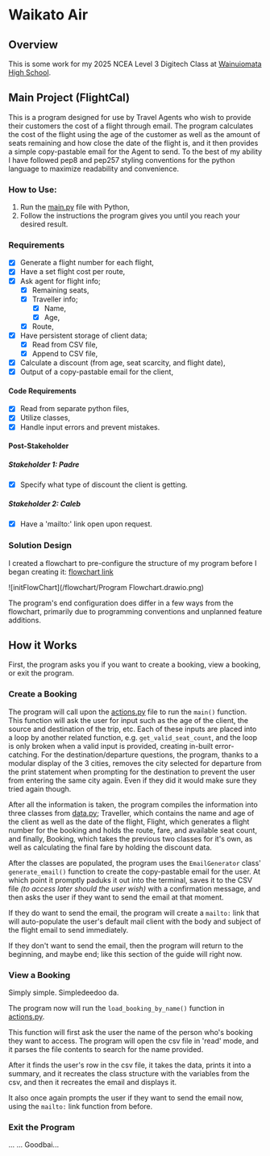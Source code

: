 # Waikato Air

## Overview

This is some work for my 2025 NCEA Level 3 Digitech Class at [Wainuiomata High School](https://wainuiomatahigh.school.nz/).

## Main Project (FlightCal)

This is a program designed for use by Travel Agents who wish to provide their customers the cost of a flight through email. The program calculates the cost of the flight using the age of the customer as well as the amount of seats remaining and how close the date of the flight is, and it then provides a simple copy-pastable email for the Agent to send.
To the best of my ability I have followed pep8 and pep257 styling conventions for the python language to maximize readability and convenience.

### How to Use:

1. Run the [main.py](main.py) file with Python,
2. Follow the instructions the program gives you until you reach your desired result.

### Requirements

- [x] Generate a flight number for each flight,
- [x] Have a set flight cost per route,
- [x] Ask agent for flight info;
    - [x] Remaining seats,
    - [x] Traveller info;
        - [x] Name,
        - [x] Age,
    - [x] Route,
- [x] Have persistent storage of client data;
    - [x] Read from CSV file,
    - [x] Append to CSV file,
- [x] Calculate a discount (from age, seat scarcity, and flight date),
- [x] Output of a copy-pastable email for the client,

#### Code Requirements

- [x] Read from separate python files,
- [x] Utilize classes,
- [x] Handle input errors and prevent mistakes.

#### Post-Stakeholder

##### Stakeholder 1: Padre
- [x] Specify what type of discount the client is getting.

##### Stakeholder 2: Caleb
- [x] Have a 'mailto:' link open upon request.

### Solution Design

I created a flowchart to pre-configure the structure of my program before I began creating it: [flowchart link](https://viewer.diagrams.net/?tags=%7B%7D&lightbox=1&highlight=0000FF&edit=_blank&layers=1&nav=1&title=Program%20Flowchart.drawio&dark=auto#R%3Cmxfile%3E%3Cdiagram%20name%3D%22Page-1%22%20id%3D%22WkENpaIAz4KM4MTKUci-%22%3E7R1bc5u4%2Btd4zu6DPUggLo9J3HY729ukZ9vdpzPExjYttlzASby%2F%2FkiAMEjYKDYgudM%2BNCAQhu9%2B06eRebd%2BfhP729V7PA%2BiETTmzyNzOoIQmtAhf%2BjIPh8BruvmI8s4nBdjh4HP4b9BMWgUo7twHiS1G1OMozTc1gdneLMJZmltzI9j%2FFS%2FbYGj%2Bq9u%2FWUgDHye%2BZE4%2BjWcp6t81EXGYfyPIFyu2C8Do7iy9tnNxUCy8uf4qTJkvhqZdzHGaX60fr4LIgo9Bpd83usjV8sXi4NNKjPB%2BmF881%2FZyy%2F4%2FR8W%2BPYl%2FGC44%2BIpj360Kz74LgrpA6ExDVI%2FjJLi5dM9gwj5ji09nO2jcDMPYnNk3j6twjT4vPVn9MITIQUytkrXETkD5PAB78id83cP5YA%2F%2B76M6ejHXUoeExTjSY5%2FgMix%2BH3sZYM4DZ4rQ8X3vgnwOkjjPbmluDr2GBkV5OeZxfnTAZclxlYVPLrFmF%2BQz7J89gHC5KAA8gsADgWAv46yn%2F05AI4Q0gzgtikANJgTFi9OcZyu8BJv%2FOjVYfQ2zuFHrhvk7HDPO4y3BeS%2BBWm6L%2BSVv0txHQHBc5j%2BXTn%2Bhz5qgoqz6XPx5OxkXzn5FMQh%2Be4gZmMbAoO%2FqyeVJ9HTw6OyM%2Faso7hM8C6eBSfgVYAr9eNlkJ64D9n5jRSYJ0kjDiI%2FDR%2Fr8rR7NDvaoPkokqFTUsD14NnWC8%2BmID9vMf4ebpY%2FiQCFhm4ayxIg%2FsFfB0eBTD7fj6IgwsvYXxOgbCuUXrtWYYE2bCzC54DZhqAr0wDWAW1bDYCGDYC2%2BwI0w7QGImwCW1RVKa6KO0uJ1Zu8QpLyinkc3cmrbOpNHPv7yg1bHG7SpPLkT3SgQl%2B2w9FXoTBfS0%2Fg7Xl%2BgolOTiAH%2BUsfKLL8%2BvOJFAnS4GZ5%2FcLANXQTBo4A509xSCAC7Silamfrb2ogt3%2FsqCN5O8MRJkC8oQS%2BfPB%2FI%2B9HXsDg%2FvyewY14w5t0vPDXYbTPp6zxBic55MvruYajV43tcz5OwJqOfeK3bPILCeHKtHKJIm28xvNi3gYXWDy8Jjla5n8RHz1ABEp0NPOMyzMGNZTBjYxM6TFFCaKAQgTYbfeC8l5GLWc9Bh4ek2OnvHK4kOOlvJCzAz2tMwQZqbCEcP1T9VKVLeidGUjpeMYadARkpwf2OIxV3jjnCRmYlJdKcBwYB1HWOdxZgZ%2BxP4y7leGckZqnFAxVXrQr1whjlePLyu%2FzyMpOS4ydxqD5C4McBiF123XEYDZYlwTFfYLIyAUjEba5bGTy5co1E%2BTMVEe5ZoK2SjOVmaJSARVmpYKhnGpP1khFWjnVnmjUPRJP2n%2BgItD4HPjpcaf6WhjJdB3NGAlYShlp4qCRTNTqpL8HemMlFrlv5SVgasVL7L0rzPQxDpfh5uo5yOKcJFDGqtSxEFLLQmdxkDMUB7F86bVxkJiUnAZJGm7Ib%2BPrZyPo1FNkOrARFCD%2BJtgEsZ9S%2FV8mKD%2Fs1g%2FUleEQUOenFoh2AUEbchA0kHIIuleoy4eyioFsrkmT0C20HI6%2BzJZQbElYZ89wnAGCt5ZidQn11peyZNq993YenZpGnU5dt4XoLC5jwE3oh%2BiAmLKdUu27pklUaNzjXSomEAbXKaZJk%2FN1HnaUaxW1oZbzzFsXSfPr2JqY5c18ScQQjNw1H1%2BGbaUlLJx0BnLoBtKoBj0gWjrcphWey4JQDbhaEs0V61Amy98xmh1JNOvlxpafpzxOLo1kYEmjuR%2FJbUliGuiFaXh9glstR8sW83SO5%2FMMbYcrzXHavDuX9%2B7MAQxtqLTS%2Bdx8woucu64NRXidBsSvYFO7c66gUPAypIqVdXd4TSGQeaC09ML4L059%2BqAiI2v8luwe0tif0bj47wJNDO5DI4uTespTrFAso7vzo9kuyiPb0zCZESCl6kFnunXQqS9AhJ5KIfOidTNHYw%2FDG7BQma9ynmXjcWTntBg23P0uaLkfsCKH5gn9GELmVRZWDBTlNqUXeGmlHk21qYuaOJJeHDGUzSONU0sTqePw6TIXtcgdfnHEEOkyU2n4%2FdwFObrJEU8PmrOtl9IcP4M59ccX5EDn1ISeiFSpM3imnaYbjQJNAk02X0fAlnoeJ1J%2BhtlmkkGATs7oiUw1ciec66VTQxM6dXk6BW3ClJ8B24oVTF5gwyGqFSzFSVita7Ll7UzNmgaIJShvAkprbzcLTP4sYrwmf%2F5KdKhu5HMHGtShME6swE%2BAEyvDXUTB8w1tvJTR3bw4nM4iP0nCWR1cHGyLzwM5ybK6WzSB1inQttJYBWyoAWps7GUis0HCAUEmcvjI%2BauYd1JY8pX2AHGPyjlQeFRnUhAKCP96w5bYheXiOnR772%2FmGe8QQ2Vs0tcu5qBpZUVeeHQ5nvraYdBUO2yjIblLlE4EssWiEQpHumSbjFSL4A%2FgnYePDLr3wSIgsKHLS404L6sz5mGWHfAzICxwTAGYLyQ3COqoLC9yCgnNKUwqSKs8WD3agOC9NQnFJvbuD21iY5QehGLnwaR23S0bmh5IrkIgVmZ6Hht6sWwFtszj%2BpavtkA7hzZwfkM97LUtcnE4DaY%2BFWipiZMMUm8zfP3CMcOFW61e9lVpYdOXO6D8D7V5k8hApyb01CxHbQngAJWeR0myvdRPtniX6RFNfEn23hXR%2FTlrfwONT3HRFOSotQTapbEfz5jjcxLAL1m4y8Veyua6ymwnpLhUTWfGYIhoZ4zOpfplOBWDBDfJ9zKsYnxd%2BZRJ0lVA3%2Bmrn4nnlIZfpvgEywzkYFh2XT%2BYTTwyqMGClFYxgIs5pL8wJCP89iIbTapsTMerERdqySTyTUBfej8w21KVfMM7fkZP9pBY4%2FgO086th6bjfuo3kv07%2FyGIOE2ZN6CbzsjUzM%2Bh7B7O%2FOimuLAO5%2FOcK4Ik%2FDfrZpOTXoEw8nB0S0MpTcR4kicFwVI2oC9%2BZVTt8d4ocIyJZbLeukzmjDpxmG3PrD22rBdmz8CLRRL04teyoIx6mXVe2VWPWl1WZjmdp07OlFmch2W1tiPlJoxbl8CbJyf0I4KchuYiYbKNMuBcixhibNaJGGLSgTkHlwmhPY%2Fc%2FoWOq3Y5RFXoaNeQTlrsuP2UabXntizTmyDoWQA4tuUYyLXrj%2Bw5EuuJXst7f0M3hbkeccAY4HJxYEyA69SNEtSJUcLEChMPXLi9P%2BHAGKAartlG4clwzQqvH3bJQH4n4tMRVlM7KKMhIdnflimK28Q4Z4VnBmtEb0uKVLvzauvL4glizukuDvKFUK%2FWfhiJjDBwEIazBz3lOSNbVA73gT%2BncjV5JP8vwkiD1jXQ4315pBpuSvMeHW7Go74jgmyGT5NIF1%2BO7CG3Sk0SE9oKnoFrn5rQj9doQ20IesBNxLpeG6mKlC%2BTZWKZzyFg0Kw3r6xYg1O7wFCvd5UuFjivCLvOWk5%2FLr0tbX%2B6WugEfslwS1gQXHS74w2hDURLOk9j5HGCPKl59%2FmLLhYix%2BBlgbk6%2FnYFAM6yWEsyyQzrI%2FJ0jme7dQaGF2%2Ff1z0UnaaN%2BZqg2Jub7mi0JPq8uGePUtKR3t9SkyVVfFfwIerTHLHyXH8%2BFCAl6%2B72x4jaVGpIM%2BLYmBiGWedGk3g5gzoEjPXac6J6uQSOUvP0vCXXQyWcHFnr1OncOr0Ip0w46OBy6FaRKI3T7nXpZXwq2ul5RSLRWjPaTy1Xdv%2BhrdTCzQLH62KHEfJ%2BP3ZhTDCr2nQXgrvKY7vur5r2Vpl2dQpN9MfK3PdPsdk3ZzKqZyKNOgsNF08%2Bn7Fc2cbQbj9byDQU0NYpCrpoUlawuNC0h11P6IpB6luMv4ebLCoVpH4YHd%2FBcbaPQkJYsXmGP%2Ffgz74vM8L8uEsjuqNHPp4U%2FIu6UoP8EhargYWNIZ0%2BV3GRxNX1%2FJb29ly96iZcsYfsIQEU5g1ERtD215RX8v%2FJyH2wPOygpkd5Ba8FIVKtBj2oDw%2FpVjDOCjLb%2B%2Bt13rvsMnYR10fmTtcuXwYWLkblIrCnyiKwOFjjxyBjqXn4GM53WVeKGTNDs84VTytM0ylZVmWinp9szjcbK0%2BseNpEInVzzRiXtLOTJpU0fAeFcVtfP36C1dY50Dx1fz8JB0%2BbveOvlz716svM3rsi7t%2FOydeHi33meszCpGnT3kFrrPnFjuOG3kHukL6DJ%2BbdpkEUZLYi03GvdagcEFSccg0HDI32RNROiEjvq2ToFYD0xIXBJUO8rdqDLCypmi%2F4Jo0a8IXiTYG05gvZXTmAodemQJ4Ye9BwAQLPDFD5duze1S8J7bE0ypOOLGiyH7ttcYErD3EU0oerIsYxrqA2irfXoGwtd2%2B2bhmVVx%2BTuK7qKGmlxShVE50FDH1Wf2lXHlUa3hKmiF6OPjA0CtbrZmDKo7V7nXohVsVQhGSNVC1qr9wE5XeUajJBrWEdMsW70OnNL7KRCu2UW8M2rT9VqRRvQQLlqwHLfRT0Nygu4Qj5GIVuLNEUpJiF%2BfYDTZ1zlAcoTA1oWm0Zrda6QTY%2BAdj%2B7b1X%2ByGbeoSHf1w5qX1WC6uXp4S5jK1ZX%2BzaPqG1hx%2BfKeMm9BNpYXuHaSDfr5kX9KqaA0BcfPFPIBah6tNFrSTDbroqOka9T0khqs6VRP13SitpreoKxlSJ7%2FGuYbehZEcumq9ldwwaMuFvc96g2bBWu6%2BE%2Fx592e%2Bjj3%2B%2B%2BQv%2F%2BfUthKv%2F%2BW%2FHGkXEpDe%2FHCwkxrS4gp0gztTDXNMJq20nYX4CatPDyLpwgjlENVeJuYrE%2BKBBL3%2Fe3Lc0MPcbugixAod7%2FJQF10ZFVlc1%2BPitWvsEHzmNMU6rdEm%2BafUez6lF8Or%2F%3C%2Fdiagram%3E%3C%2Fmxfile%3E)

![initFlowChart](/flowchart/Program Flowchart.drawio.png)

The program's end configuration does differ in a few ways from the flowchart, primarily due to programming conventions and unplanned feature additions.

## How it Works

First, the program asks you if you want to create a booking, view a booking, or exit the program. 

### Create a Booking

The program will call upon the [actions.py](actions.py) file to run the `main()` function. This function will ask the user for input such as the age of the client, the source and destination of the trip, etc. Each of these inputs are placed into a loop by another related function, e.g. `get_valid_seat_count`, and the loop is only broken when a valid input is provided, creating in-built error-catching. For the destination/departure questions, the program, thanks to a modular display of the 3 cities, removes the city selected for departure from the print statement when prompting for the destination to prevent the user from entering the same city again. Even if they did it would make sure they tried again though.

After all the information is taken, the program compiles the information into three classes from [data.py](data.py); Traveller, which contains the name and age of the client as well as the date of the flight, Flight, which generates a flight number for the booking and holds the route, fare, and available seat count, and finally, Booking, which takes the previous two classes for it's own, as well as calculating the final fare by holding the discount data.

After the classes are populated, the program uses the `EmailGenerator` class' `generate_email()` function to create the copy-pastable email for the user. At which point it promptly paduks it out into the terminal, saves it to the CSV file *(to access later should the user wish)* with a confirmation message, and then asks the user if they want to send the email at that moment.

If they do want to send the email, the program will create a `mailto:` link that will auto-populate the user's default mail client with the body and subject of the flight email to send immediately. 

If they don't want to send the email, then the program will return to the beginning, and maybe end; like this section of the guide will right now.

### View a Booking

Simply simple. Simpledeedoo da.

The program now will run the `load_booking_by_name()` function in [actions.py](actions.py). 

This function will first ask the user the name of the person who's booking they want to access. The program will open the csv file in 'read' mode, and it parses the file contents to search for the name provided.

After it finds the user's row in the csv file, it takes the data, prints it into a summary, and it recreates the class structure with the variables from the csv, and then it recreates the email and displays it. 

It also once again prompts the user if they want to send the email now, using the `mailto:` link function from before.

### Exit the Program

...
...
Goodbai...